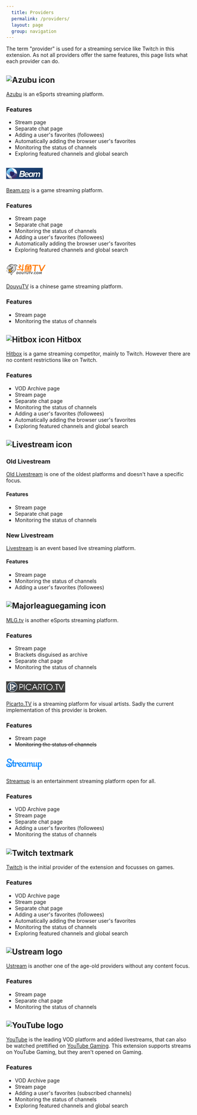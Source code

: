 ```yaml
---
  title: Providers
  permalink: /providers/
  layout: page
  group: navigation
---
```

The term "provider" is used for a streaming service like Twitch in this extension. As not all providers offer the same features, this page lists what each provider can do.

![Azubu icon](/img/azubu.png)
-----
[Azubu](http://azubu.tv) is an eSports streaming platform.

### Features

 - Stream page
 - Separate chat page
 - Adding a user's favorites (followees)
 - Automatically adding the browser user's favorites
 - Monitoring the status of channels
 - Exploring featured channels and global search

![Beam.pro icon](/img/beampro.png)
------
[Beam.pro](https://beam.pro) is a game streaming platform.

### Features

 - Stream page
 - Separate chat page
 - Monitoring the status of channels
 - Adding a user's favorites (followees)
 - Automatically adding the browser user's favorites
 - Exploring featured channels and global search

![DouyuTV icon](/img/douyutv.png)
------
[DouyuTV](http://douyutv.com) is a chinese game streaming platform.

### Features
 - Stream page
 - Monitoring the status of channels

![Hitbox icon](/img/hitbox-icon.png) Hitbox
------

[Hitbox](http://hitbox.tv) is a game streaming competitor, mainly to Twitch. However there are no content restrictions like on Twitch.

### Features

 - VOD Archive page
 - Stream page
 - Separate chat page
 - Monitoring the status of channels
 - Adding a user's favorites (followees)
 - Automatically adding the browser user's favorites
 - Exploring featured channels and global search

![Livestream icon](/img/livestream-logo.png)
----------

### Old Livestream
[Old Livestream](http://original.livestream.com) is one of the oldest platforms and doesn't have a specific focus.

#### Features

 - Stream page
 - Separate chat page
 - Monitoring the status of channels

### New Livestream
[Livestream](http://livestream.com) is an event based live streaming platform.

#### Features

 - Stream page
 - Monitoring the status of channels
 - Adding a user's favorites (followees)

![Majorleaguegaming icon](/img/mlg-logo.png)
------
[MLG.tv](http://tv.majorleaguegaming.com) is another eSports streaming platform.

### Features

 - Stream page
 - Brackets disguised as archive
 - Separate chat page
 - Monitoring the status of channels

![Picarto.TV icon](/img/picarto.png)
------
[Picarto.TV](http://picarto.tv) is a streaming platform for visual artists.
Sadly the current implementation of this provider is broken.

### Features

 - Stream page
 - <del>Monitoring the status of channels</del>

![Streamup icon](/img/streamup.png)
------
[Streamup](https://streamup.com) is an entertainment streaming platform open for all.

### Features
 - VOD Archive page
 - Stream page
 - Separate chat page
 - Adding a user's favorites (followees)
 - Monitoring the status of channels

![Twitch textmark](/img/twitch-icon.png)
------
[Twitch](https://twitch.tv) is the initial provider of the extension and focusses on games.

### Features

 - VOD Archive page
 - Stream page
 - Separate chat page
 - Adding a user's favorites (followees)
 - Automatically adding the browser user's favorites
 - Monitoring the status of channels
 - Exploring featured channels and global search

![Ustream logo](/img/ustream.png)
-------
[Ustream](http://ustream.tv) is another one of the age-old providers without any content focus.

### Features

 - Stream page
 - Separate chat page
 - Monitoring the status of channels

![YouTube logo](/img/YouTube-logo-full_color.png)
-------
[YouTube](https://youtube.com) is the leading VOD platform and added livestreams, that can also be watched prettified on [YouTube Gaming](https://gaming.youtube.com). This extension supports streams on YouTube Gaming, but they aren't opened on Gaming.

### Features

 - VOD Archive page
 - Stream page
 - Adding a user's favorites (subscribed channels)
 - Monitoring the status of channels
 - Exploring featured channels and global search

